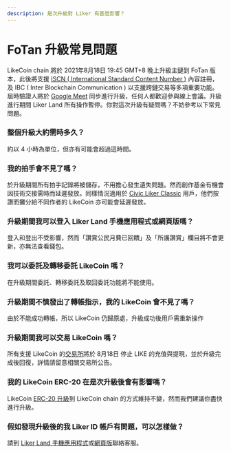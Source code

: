 ```yaml
---
description: 是次升級對 Liker 有甚麼影響？
---
```


# FoTan 升級常見問題

LikeCoin chain 將於 2021年8月18日 19:45 GMT+8 晚上升級主鏈到 FoTan 版本，此後將支援 [ISCN \( International Standard Content Number \)](../decentralized-publishing/what-is-iscn.md) 內容註冊，及 IBC \( Inter Blockchain Communication \) 以支援跨鏈交易等多項重要功能。屆時驗證人將於 [Google Meet](https://meet.google.com/hhu-gniq-exd) 同步進行升級，任何人都歡迎參與線上會議。升級進行期間 Liker Land 所有操作暫停。你對這次升級有疑問嗎？不妨參考以下常見問題。

### 整個升級大約需時多久？

約以 4 小時為單位，但亦有可能會超過這時間。

### 我的拍手會不見了嗎？

於升級期間所有拍手記錄將被儲存，不用擔心發生遺失問題。然而創作基金有機會因技術交接需時而延遲發放。同樣情況適用於 [Civic Liker Classic](../../user-guide/civic-liker/) 用戶，他們按讚而攤分給不同作者的 LikeCoin 亦可能會延遲發放。

### 升級期間我可以登入 Liker Land 手機應用程式或網頁版嗎？

登入和登出不受影響，然而「讚賞公民月費已回饋」及「所護讚賞」欄目將不會更新，亦無法查看錢包。

### 我可以委託及轉移委託 LikeCoin 嗎？

在升級期間委託、轉移委託及取回委託功能將不能使用。

### 升級期間不慎發出了轉帳指示，我的 LikeCoin 會不見了嗎？

由於不能成功轉帳，所以 LikeCoin 仍歸原處，升級成功後用戶需重新操作

### 升級期間我可以交易 LikeCoin 嗎？

所有支援 LikeCoin 的[交易所](../trade/)將於 8月18日 停止 LIKE 的充值與提現，並於升級完成後回復，詳情請留意相關交易所公告。

### 我的 LikeCoin ERC-20 在是次升級後會有影響嗎？

LikeCoin [ERC-20 升級](migration/)到 LikeCoin chain 的方式維持不變，然而我們建議你盡快進行升級。

### 假如發現升級後的我 Liker ID 帳戶有問題，可以怎樣做？

請到 [Liker Land 手機應用程式](https://liker.land/getapp)或[網頁版](https://liker.land/)聯絡客服。

